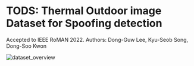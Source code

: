 # TODS: Thermal Outdoor image Dataset for Spoofing detection
Accepted to IEEE RoMAN 2022.
Authors: Dong-Guw Lee, Kyu-Seob Song, Dong-Soo Kwon

![dataset_overview](https://user-images.githubusercontent.com/58677731/185272813-fd3f3edf-02fd-4649-abe7-f3617b6532a9.png)
